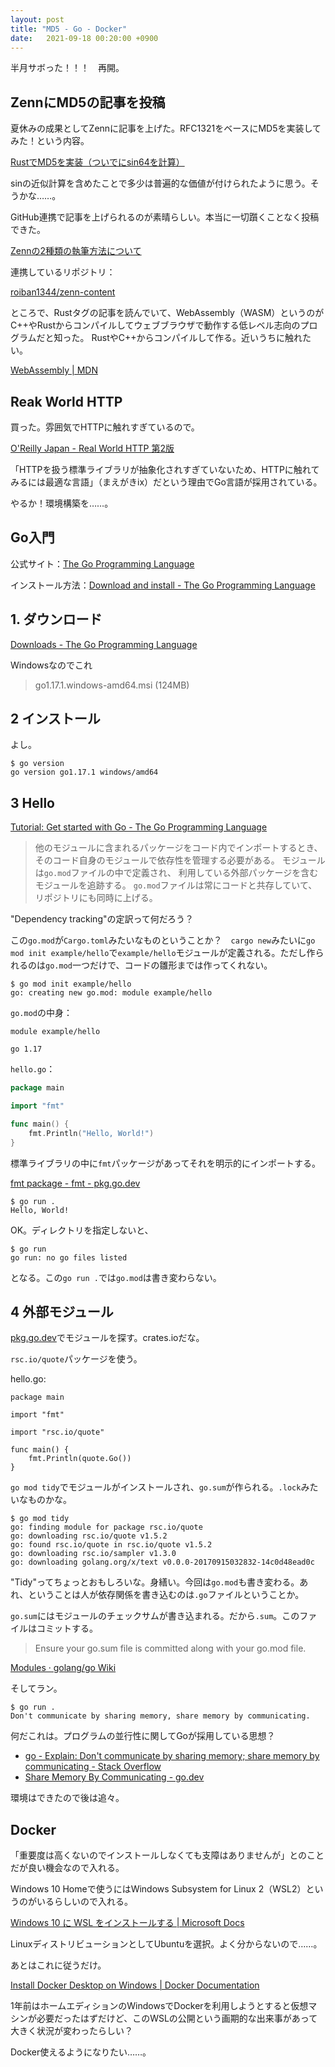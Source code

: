 ```yaml
---
layout: post
title: "MD5 - Go - Docker"
date:   2021-09-18 00:20:00 +0900
---
```


半月サボった！！！　再開。

## ZennにMD5の記事を投稿

夏休みの成果としてZennに記事を上げた。RFC1321をベースにMD5を実装してみた！という内容。

[RustでMD5を実装（ついでにsin64を計算）](https://zenn.dev/roiban/articles/1c941e297178d3)

sinの近似計算を含めたことで多少は普遍的な価値が付けられたように思う。そうかな……。

GitHub連携で記事を上げられるのが素晴らしい。本当に一切躓くことなく投稿できた。

[Zennの2種類の執筆方法について](https://zenn.dev/zenn/articles/editor-guide)

連携しているリポジトリ：

[roiban1344/zenn\-content](https://github.com/roiban1344/zenn-content)

ところで、Rustタグの記事を読んでいて、WebAssembly（WASM）というのがC++やRustからコンパイルしてウェブブラウザで動作する低レベル志向のプログラムだと知った。
RustやC++からコンパイルして作る。近いうちに触れたい。

[WebAssembly \| MDN](https://developer.mozilla.org/en-US/docs/WebAssembly)

## Reak World HTTP

買った。雰囲気でHTTPに触れすぎているので。

[O'Reilly Japan \- Real World HTTP 第2版](https://www.oreilly.co.jp/books/9784873119038/)

「HTTPを扱う標準ライブラリが抽象化されすぎていないため、HTTPに触れてみるには最適な言語」（まえがきix）だという理由でGo言語が採用されている。

やるか！環境構築を……。

## Go入門

公式サイト：[The Go Programming Language](https://golang.org/)

インストール方法：[Download and install \- The Go Programming Language](https://golang.org/doc/install)

## 1. ダウンロード
[Downloads \- The Go Programming Language](https://golang.org/dl/)

Windowsなのでこれ
> go1.17.1.windows-amd64.msi (124MB)

## 2 インストール

よし。
```
$ go version
go version go1.17.1 windows/amd64
```

## 3 Hello

[Tutorial: Get started with Go \- The Go Programming Language](https://golang.org/doc/tutorial/getting-started)

> 他のモジュールに含まれるパッケージをコード内でインポートするとき、
そのコード自身のモジュールで依存性を管理する必要がある。
モジュールは`go.mod`ファイルの中で定義され、
利用している外部パッケージを含むモジュールを追跡する。
`go.mod`ファイルは常にコードと共存していて、リポジトリにも同時に上げる。

"Dependency tracking"の定訳って何だろう？

この`go.mod`が`Cargo.toml`みたいなものということか？　`cargo new`みたいに`go mod init example/hello`で`example/hello`モジュールが定義される。ただし作られるのは`go.mod`一つだけで、コードの雛形までは作ってくれない。

```
$ go mod init example/hello
go: creating new go.mod: module example/hello
```

`go.mod`の中身：
```
module example/hello

go 1.17
```

`hello.go`：
```go
package main

import "fmt"

func main() {
	fmt.Println("Hello, World!")
}
```

標準ライブラリの中に`fmt`パッケージがあってそれを明示的にインポートする。

[fmt package \- fmt \- pkg\.go\.dev](https://pkg.go.dev/fmt)

```
$ go run .
Hello, World!

```

OK。ディレクトリを指定しないと、
```
$ go run
go run: no go files listed
```

となる。この`go run .`では`go.mod`は書き変わらない。

## 4 外部モジュール

[pkg\.go\.dev](https://pkg.go.dev/)でモジュールを探す。crates.ioだな。

`rsc.io/quote`パッケージを使う。

hello.go:
```
package main

import "fmt"

import "rsc.io/quote"

func main() {
	fmt.Println(quote.Go())
}
```

`go mod tidy`でモジュールがインストールされ、`go.sum`が作られる。`.lock`みたいなものかな。
```
$ go mod tidy
go: finding module for package rsc.io/quote
go: downloading rsc.io/quote v1.5.2
go: found rsc.io/quote in rsc.io/quote v1.5.2
go: downloading rsc.io/sampler v1.3.0
go: downloading golang.org/x/text v0.0.0-20170915032832-14c0d48ead0c
```

"Tidy"ってちょっとおもしろいな。身繕い。今回は`go.mod`も書き変わる。あれ、ということは人が依存関係を書き込むのは`.go`ファイルということか。

`go.sum`にはモジュールのチェックサムが書き込まれる。だから`.sum`。このファイルはコミットする。

> Ensure your go.sum file is committed along with your go.mod file. 

[Modules · golang/go Wiki](https://github.com/golang/go/wiki/Modules#releasing-modules-all-versions)

そしてラン。

```
$ go run .
Don't communicate by sharing memory, share memory by communicating.
```

何だこれは。プログラムの並行性に関してGoが採用している思想？

- [go \- Explain: Don't communicate by sharing memory; share memory by communicating \- Stack Overflow](https://stackoverflow.com/questions/36391421/explain-dont-communicate-by-sharing-memory-share-memory-by-communicating)
- [Share Memory By Communicating \- go\.dev](https://go.dev/blog/codelab-share)

環境はできたので後は追々。

## Docker

「重要度は高くないのでインストールしなくても支障はありませんが」とのことだが良い機会なので入れる。

Windows 10 Homeで使うにはWindows Subsystem for Linux 2（WSL2）というのがいるらしいので入れる。

[Windows 10 に WSL をインストールする \| Microsoft Docs](https://docs.microsoft.com/ja-jp/windows/wsl/install-win10#step-4---download-the-linux-kernel-update-package)

LinuxディストリビューションとしてUbuntuを選択。よく分からないので……。

あとはこれに従うだけ。

[Install Docker Desktop on Windows \| Docker Documentation](https://docs.docker.com/desktop/windows/install/)

1年前はホームエディションのWindowsでDockerを利用しようとすると仮想マシンが必要だったはずだけど、このWSLの公開という画期的な出来事があって大きく状況が変わったらしい？

Docker使えるようになりたい……。